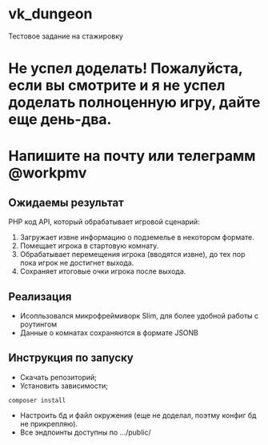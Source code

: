 # vk_dungeon
Тестовое задание на стажировку

# Не успел доделать! Пожалуйста, если вы смотрите и я не успел доделать полноценную игру, дайте еще день-два.
# Напишите на почту или телеграмм @workpmv

## Ожидаемы результат
PHP код API, который обрабатывает игровой сценарий:
1. Загружает извне информацию о подземелье в некотором формате.
2. Помещает игрока в стартовую комнату.
3. Обрабатывает перемещения игрока (вводятся извне), до тех пор пока игрок не достигнет выхода.
4. Сохраняет итоговые очки игрока после выхода.

## Реализация
- Исопльзовался микрофреймиворк Slim, для более удобной работы с роутингом
- Данные о комнатах сохраняются в формате JSONB

## Инструкция по запуску
- Скачать репозиторий;
- Установить зависимости;
```
composer install
```
- Настроить бд и файл окружения (еще не доделал, поэтму конфиг бд не прикрепляю).
- Все эндпоинты доступны по .../public/<endpoint>

